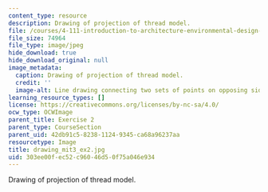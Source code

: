 ```yaml
---
content_type: resource
description: Drawing of projection of thread model.
file: /courses/4-111-introduction-to-architecture-environmental-design-spring-2014/303ee00fec52c96046d50f75a046e934_drawing_mit3_ex2.jpg
file_size: 74964
file_type: image/jpeg
hide_download: true
hide_download_original: null
image_metadata:
  caption: Drawing of projection of thread model.
  credit: ''
  image-alt: Line drawing connecting two sets of points on opposing sides.
learning_resource_types: []
license: https://creativecommons.org/licenses/by-nc-sa/4.0/
ocw_type: OCWImage
parent_title: Exercise 2
parent_type: CourseSection
parent_uid: 42db91c5-8238-1124-9345-ca68a96237aa
resourcetype: Image
title: drawing_mit3_ex2.jpg
uid: 303ee00f-ec52-c960-46d5-0f75a046e934
---
```

Drawing of projection of thread model.